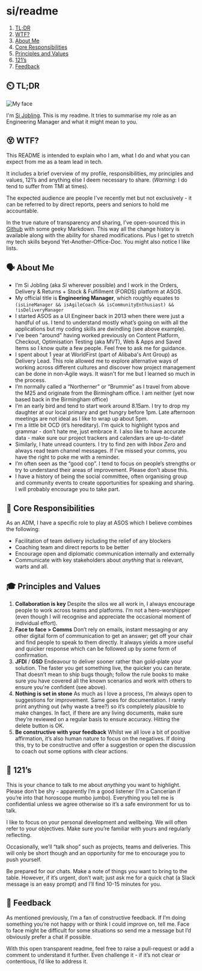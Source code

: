 # si/readme

1. [TL;DR](#-tldr)
2. [WTF?](#-wtf)
3. [About Me](#-about-me)
4. [Core Responsibilities](#-core-responsibilities)
5. [Principles and Values](#-principles-and-values)
6. [121’s](#-121s)
7. [Feedback](#-feedback)

## ⏲️ TL;DR

![My face](https://avatars2.githubusercontent.com/u/26605415?s=460&v=4 "This is my face")

I'm [Si Jobling](https://sijobling.com). This is my readme. It tries to summarise my role as an Engineering Manager and what it might mean to you.

## 😵 WTF?

This README is intended to explain who I am, what I do and what you can expect from me as a team lead in tech.

It includes a brief overview of my profile, responsibilities, my principles and values, 121’s and anything else I deem necessary to share. (_Warning_: I do tend to suffer from TMI at times).

The expected audience are people I've recently met but not exclusively - it can be referred to by direct reports, peers and seniors to hold me accountable. 

In the true nature of transparency and sharing, I’ve open-sourced this in [Github](https://github.com/si/readme) with some geeky Markdown. This way all the change history is available along with the ability for shared modifications. Plus I get to stretch my tech skills beyond Yet-Another-Office-Doc. You might also notice I like lists.

## 🗣️ About Me

* I’m Si Jobling (aka _Si_ wherever possible) and I work in the Orders, Delivery & Returns + Stock & Fulfillment (FORDS) platform at ASOS.
* My official title is **Engineering Manager**, which roughly equates to
`(isLineManager && isAgileCoach && isCommunityEnthusiast) && !isDeliveryManager`
* I started ASOS as a UI Engineer back in 2013 when there were just a handful of us. I tend to understand mostly what’s going on with all the applications but my coding skills are dwindling (see above example).
* I've been "around" having worked previously on Content Platform, Checkout, Optimisation Testing (aka MVT), Web & Apps and Saved Items so I know quite a few people. Feel free to ask me for guidance.
* I spent about 1 year at WorldFirst (part of Alibaba's Ant Group) as Delivery Lead. This role allowed me to explore alternative ways of working across different cultures and discover how project management can be done in non-Agile ways. It wasn't for me but I learned so much in the process.
* I’m normally called a “Northerner” or “Brummie” as I travel from above the M25 and originate from the Birmingham office. I am neither (yet now based back in the Birmingham office)
* I’m an early bird and tend to start work around 8.15am. I try to drop my daughter at our local primary and get hungry before 1pm. Late afternoon meetings are not ideal as I like to wrap up about 5pm.
* I’m a little bit OCD (it’s hereditary). I’m quick to highlight typos and grammar - don’t hate me, just embrace it. I also like to have accurate data - make sure our project trackers and calendars are up-to-date!
* Similarly, I hate unread counters. I try to find zen with _Inbox Zero_ and always read team channel messages. If I’ve missed your comms, you have the right to poke me with a reminder.
* I’m often seen as the “good cop”. I tend to focus on people’s strengths or try to understand their areas of improvement. Please don’t abuse this.
* I have a history of being the social committee, often organising group and community events to create opportunities for speaking and sharing. I will probably encourage you to take part.

## 💼 Core Responsibilities

As an ADM, I have a specific role to play at ASOS which I believe combines the following:

* Facilitation of team delivery including the relief of any blockers
* Coaching team and direct reports to be better
* Encourage open and diplomatic communication internally and externally
* Communicate with key stakeholders about _anything_ that is relevant, warts and all.

## 🎓 Principles and Values

1. **Collaboration is key**
Despite the silos we all work in, I always encourage people to work across teams and platforms. I’m not a hero-worshipper (even though I will recognise and appreciate the occasional moment of individual effort). 
2. **Face to face > Comms**
Don’t rely on emails, instant messaging or any other digital form of communication to get an answer; get off your chair and find people to speak to them directly. It always yields a more useful and quicker response which can be followed up by some form of confirmation.
3. **JFDI** / **GSD**
Endeavour to deliver sooner rather than gold-plate your solution. The faster you get something live, the quicker you can iterate. That doesn’t mean to ship bugs though; follow the rule books to make sure you have covered all the known scenarios and work with others to ensure you're confident (see above).
4. **Nothing is set in stone**
As much as I love a process, I’m always open to suggestions for improvement. Same goes for documentation. I rarely print anything out (why waste a tree?) so it’s completely plausible to make changes. In fact, if there are any living documents, make sure they’re reviewed on a regular basis to ensure accuracy. Hitting the delete button is OK.
5. **Be constructive with your feedback**
Whilst we all love a bit of positive affirmation, it’s also human nature to focus on the negatives. If doing this, try to be constructive and offer a suggestion or open the discussion to coach out some options with clear actions.

## 👥 121’s

This is your chance to talk to me about _anything_ you want to highlight. Please don’t be shy - apparently I’m a good listener (I’m a Cancerian if you’re into that horoscope mumbo jumbo). Everything you tell me is confidential unless we agree otherwise so it’s a safe environment for us to talk.

I like to focus on your personal development and wellbeing. We will often refer to your objectives. Make sure you’re familiar with yours and regularly reflecting. 

Occasionally, we’ll “talk shop” such as projects, teams and deliveries. This will only be short though and an opportunity for me to encourage you to push yourself.

Be prepared for our chats. Make a note of things you want to bring to the table. However, if it’s urgent, don’t wait; just ask me for a quick chat (a Slack message is an easy prompt) and I’ll find 10-15 minutes for you.

## 💬 Feedback

As mentioned previously, I’m a fan of constructive feedback. If I’m doing something you’re not happy with or think I could improve on, tell me. Face to face might be difficult for some situations so send me a message but I’d obviously prefer a chat if possible.

With this open transparent readme, feel free to raise a pull-request or add a comment to understand it further. Even challenge it - if it’s not clear or contentious, I’d like to address it.
